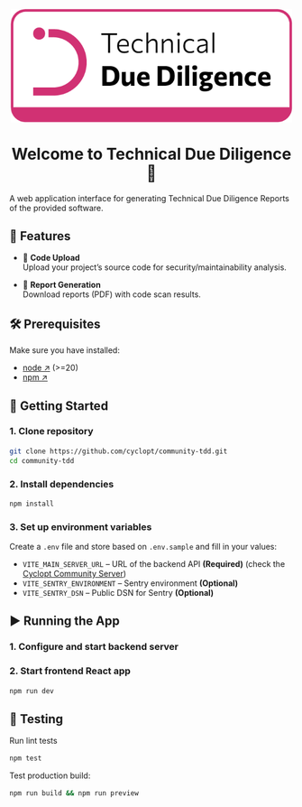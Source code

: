 <p align="center">
  <img src="public/tdd.png" alt="Cyclopt Companion" width="500" align="center" />
</p>

<h1 align="center">Welcome to Technical Due Diligence 👋</h1>

A web application interface for generating Technical Due Diligence Reports of the provided software.

## 🧩 Features  

- 📂 **Code Upload**  
  Upload your project’s source code for security/maintainability analysis.   

- 📑 **Report Generation**  
  Download reports (PDF) with code scan results.

## 🛠️ Prerequisites

Make sure you have installed:
- [node ↗](https://nodejs.org/en) (>=20)
- [npm ↗](https://www.npmjs.com/)

## 🚀 Getting Started

### 1. Clone repository
```sh
git clone https://github.com/cyclopt/community-tdd.git
cd community-tdd
```

### 2. Install dependencies
```sh
npm install
```

### 3. Set up environment variables
Create a `.env` file and store based on `.env.sample` and fill in your values:

- `VITE_MAIN_SERVER_URL` – URL of the backend API **(Required)** (check the [Cyclopt Community Server](https://github.com/cyclopt/community-server/))
- `VITE_SENTRY_ENVIRONMENT` – Sentry environment **(Optional)**
- `VITE_SENTRY_DSN` – Public DSN for Sentry **(Optional)**


## ▶️ Running the App

### 1. Configure and start backend server

### 2. Start frontend React app
```sh
npm run dev
```

## 🧪 Testing
Run lint tests
```sh
npm test
```

Test production build:
```sh
npm run build && npm run preview
```
